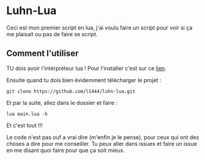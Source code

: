 # Luhn-Lua
Ceci est mon premier script en lua, j'ai voulu faire un script pour voir si ça me plaisait ou pas de faire se script.

## Comment l'utiliser
TU dois avoir l'intérpreteur lua ! 
Pour l'installer c'est sur ce [lien](http://luabinaries.sourceforge.net/).

Ensuite quand tu dois bien évidemment télécharger le projet : 
```
git clone https://github.com/l1444/luhn-lua.git
```

Et par la suite, allez dans le dossier et faire : 
```
lua main.lua -h
```

Et c'est tout !!!

Le code n'est pas ouf a vrai dire (m'enfin je le pense), pour ceux qui ont des choses a dire pour me conseiller. Tu peux aller dans issues et faire un issue en me disant quoi faire pour que ça soit mieux.